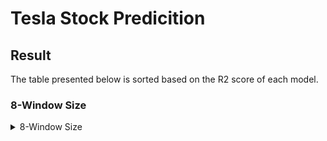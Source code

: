 # Tesla Stock Predicition

## Result

The table presented below is sorted based on the R2 score of each model.

### 8-Window Size

<details>
  <summary>8-Window Size</summary>
  
### ARIMA

| Model                  | Precision |   Recall |      F1   |   AUC   |
|------------------------|-----------|----------|-----------|---------|
| XGBoost                | 0.975600	 | 0.975632 |  0.974903 |0.978645 |
| LightGBM               | 0.975928	 | 0.975632 |  0.974754	|0.979514 |
| CatBoost               | 0.975997  | 0.975502 |  0.974543 |0.983205 |

### LSTM

### Machine Learning Models

</details>
